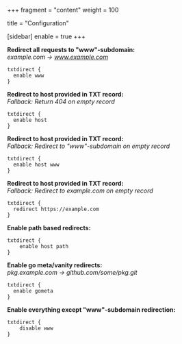 +++
fragment = "content"
weight = 100

title = "Configuration"

[sidebar]
  enable = true
+++

**Redirect all requests to "www"-subdomain:**  
*example.com -> www.example.com*
```
txtdirect {
  enable www
}
```

**Redirect to host provided in TXT record:**  
*Fallback: Return 404 on empty record*
```
txtdirect {
  enable host
}
```

**Redirect to host provided in TXT record:**  
*Fallback: Redirect to "www"-subdomain on empty record*
```
txtdirect {
  enable host www
}
```

**Redirect to host provided in TXT record:**  
*Fallback: Redirect to example.com on empty record*
```
txtdirect {
  redirect https://example.com
}
```

**Enable path based redirects:**  
```
txtdirect {
    enable host path
}
```

**Enable go meta/vanity redirects:**  
*pkg.example.com -> github.com/some/pkg.git*
```
txtdirect {
  enable gometa
}
```

**Enable everything except "www"-subdomain redirection:**  
```
txtdirect {
    disable www
}
```
